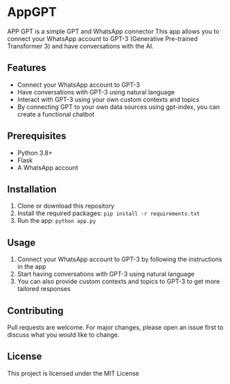 # AppGPT
APP GPT is a simple GPT and WhatsApp connector 
This app allows you to connect your WhatsApp account to GPT-3 (Generative Pre-trained Transformer 3) and have conversations with the AI.

## Features

- Connect your WhatsApp account to GPT-3
- Have conversations with GPT-3 using natural language
- Interact with GPT-3 using your own custom contexts and topics
- By connecting GPT to your own data sources using gpt-index, you can create a functional chatbot

## Prerequisites

- Python 3.8+
- Flask
- A WhatsApp account

## Installation

1. Clone or download this repository
2. Install the required packages: `pip install -r requirements.txt`
3. Run the app: `python app.py`

## Usage

1. Connect your WhatsApp account to GPT-3 by following the instructions in the app
2. Start having conversations with GPT-3 using natural language
3. You can also provide custom contexts and topics to GPT-3 to get more tailored responses

## Contributing

Pull requests are welcome. For major changes, please open an issue first to discuss what you would like to change.

## License

This project is licensed under the MIT License
